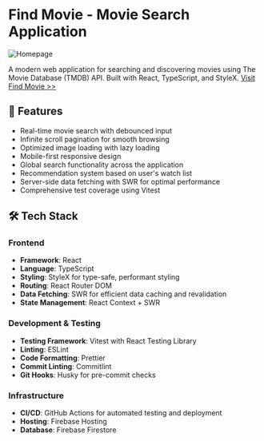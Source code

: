# Find Movie - Movie Search Application

![Homepage](./src/assets/readme/homepage.png)

A modern web application for searching and discovering movies using The Movie Database (TMDB) API. Built with React, TypeScript, and StyleX. [Visit Find Movie >>](https://find-movies-42d9e.web.app/)


## 🚀 Features

- Real-time movie search with debounced input
- Infinite scroll pagination for smooth browsing
- Optimized image loading with lazy loading
- Mobile-first responsive design
- Global search functionality across the application
- Recommendation system based on user's watch list
- Server-side data fetching with SWR for optimal performance
- Comprehensive test coverage using Vitest

## 🛠️ Tech Stack

### Frontend
- **Framework**: React 
- **Language**: TypeScript
- **Styling**: StyleX for type-safe, performant styling
- **Routing**: React Router DOM
- **Data Fetching**: SWR for efficient data caching and revalidation
- **State Management**: React Context + SWR

### Development & Testing
- **Testing Framework**: Vitest with React Testing Library
- **Linting**: ESLint
- **Code Formatting**: Prettier
- **Commit Linting**: Commitlint
- **Git Hooks**: Husky for pre-commit checks

### Infrastructure
- **CI/CD**: GitHub Actions for automated testing and deployment
- **Hosting**: Firebase Hosting
- **Database**: Firebase Firestore



